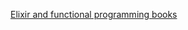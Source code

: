 [Elixir and functional programming books](https://pragprog.com/search/?q=functional-web-development-with-elixir-otp-and-phoenix)
